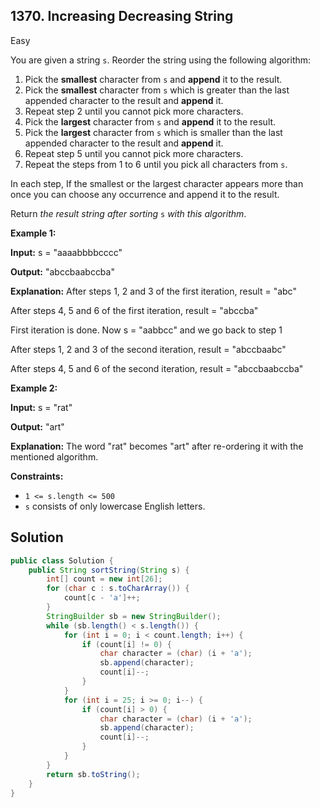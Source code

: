 ## 1370\. Increasing Decreasing String

Easy

You are given a string `s`. Reorder the string using the following algorithm:

1.  Pick the **smallest** character from `s` and **append** it to the result.
2.  Pick the **smallest** character from `s` which is greater than the last appended character to the result and **append** it.
3.  Repeat step 2 until you cannot pick more characters.
4.  Pick the **largest** character from `s` and **append** it to the result.
5.  Pick the **largest** character from `s` which is smaller than the last appended character to the result and **append** it.
6.  Repeat step 5 until you cannot pick more characters.
7.  Repeat the steps from 1 to 6 until you pick all characters from `s`.

In each step, If the smallest or the largest character appears more than once you can choose any occurrence and append it to the result.

Return _the result string after sorting_ `s` _with this algorithm_.

**Example 1:**

**Input:** s = "aaaabbbbcccc"

**Output:** "abccbaabccba"

**Explanation:** After steps 1, 2 and 3 of the first iteration, result = "abc" 

After steps 4, 5 and 6 of the first iteration, result = "abccba"

First iteration is done. Now s = "aabbcc" and we go back to step 1 

After steps 1, 2 and 3 of the second iteration, result = "abccbaabc"

After steps 4, 5 and 6 of the second iteration, result = "abccbaabccba"

**Example 2:**

**Input:** s = "rat"

**Output:** "art"

**Explanation:** The word "rat" becomes "art" after re-ordering it with the mentioned algorithm.

**Constraints:**

*   `1 <= s.length <= 500`
*   `s` consists of only lowercase English letters.

## Solution

```java
public class Solution {
    public String sortString(String s) {
        int[] count = new int[26];
        for (char c : s.toCharArray()) {
            count[c - 'a']++;
        }
        StringBuilder sb = new StringBuilder();
        while (sb.length() < s.length()) {
            for (int i = 0; i < count.length; i++) {
                if (count[i] != 0) {
                    char character = (char) (i + 'a');
                    sb.append(character);
                    count[i]--;
                }
            }
            for (int i = 25; i >= 0; i--) {
                if (count[i] > 0) {
                    char character = (char) (i + 'a');
                    sb.append(character);
                    count[i]--;
                }
            }
        }
        return sb.toString();
    }
}
```